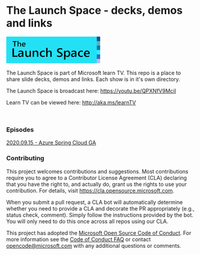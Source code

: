 
# The Launch Space - decks, demos and links

<img src="media/LaunchSpace_Logo-Large_github.png" ant="launchspace logo" title="The Launch Space" width="250">


The Launch Space is part of Microsoft learn TV.  This repo is a place to share slide decks, demos and links.  Each show is in it's own directory.

The Launch Space is broadcast here: https://youtu.be/QPXNfV9MciI

Learn TV can be viewed here: http://aka.ms/learnTV

<br/>

### Episodes

[2020.09.15 - Azure Spring Cloud GA](AzureSpringCloudGA\README.md)

### Contributing

This project welcomes contributions and suggestions.  Most contributions require you to agree to a
Contributor License Agreement (CLA) declaring that you have the right to, and actually do, grant us
the rights to use your contribution. For details, visit https://cla.opensource.microsoft.com.

When you submit a pull request, a CLA bot will automatically determine whether you need to provide
a CLA and decorate the PR appropriately (e.g., status check, comment). Simply follow the instructions
provided by the bot. You will only need to do this once across all repos using our CLA.

This project has adopted the [Microsoft Open Source Code of Conduct](https://opensource.microsoft.com/codeofconduct/).
For more information see the [Code of Conduct FAQ](https://opensource.microsoft.com/codeofconduct/faq/) or
contact [opencode@microsoft.com](mailto:opencode@microsoft.com) with any additional questions or comments.
